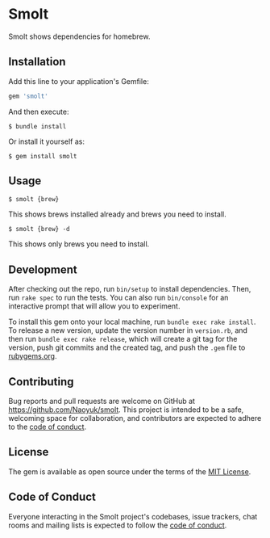 # Smolt

Smolt shows dependencies for homebrew.

## Installation

Add this line to your application's Gemfile:

```ruby
gem 'smolt'
```

And then execute:

    $ bundle install

Or install it yourself as:

    $ gem install smolt

## Usage

    $ smolt {brew}
    
This shows brews installed already and brews you need to install.

    $ smolt {brew} -d

This shows only brews you need to install.

## Development

After checking out the repo, run `bin/setup` to install dependencies. Then, run `rake spec` to run the tests. You can also run `bin/console` for an interactive prompt that will allow you to experiment.

To install this gem onto your local machine, run `bundle exec rake install`. To release a new version, update the version number in `version.rb`, and then run `bundle exec rake release`, which will create a git tag for the version, push git commits and the created tag, and push the `.gem` file to [rubygems.org](https://rubygems.org).

## Contributing

Bug reports and pull requests are welcome on GitHub at https://github.com/Naoyuk/smolt. This project is intended to be a safe, welcoming space for collaboration, and contributors are expected to adhere to the [code of conduct](https://github.com/Naoyuk/smolt/blob/main/CODE_OF_CONDUCT.md).

## License

The gem is available as open source under the terms of the [MIT License](https://opensource.org/licenses/MIT).

## Code of Conduct

Everyone interacting in the Smolt project's codebases, issue trackers, chat rooms and mailing lists is expected to follow the [code of conduct](https://github.com/Naoyuk/smolt/blob/main/CODE_OF_CONDUCT.md).

